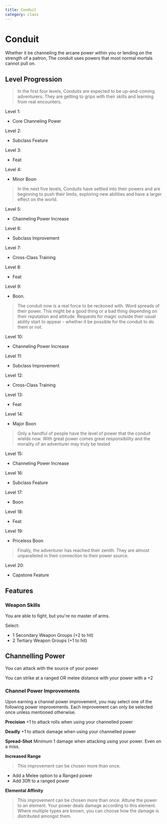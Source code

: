 ```yaml
---
title: Conduit 
category: class
---
```


# Conduit

Whether it be channeling the arcane power within you or lending on the strength of a patron, The conduit uses powers that most normal mortals cannot pull on.

## Level Progression

> In the first four levels, Conduits are expected to be up-and-coming adventurers. They are getting to grips with their skills and learning from real encounters.

Level 1:
- Core Channeling Power

Level 2:
- Subclass Feature

Level 3:
- Feat

Level 4:
- Minor Boon

> In the next five levels, Conduits have settled into their powers and are beginning to push their limits, exploring new abilities and have a larger effect on the world.

Level 5:
- Channeling Power Increase

Level 6:
- Subclass Improvement

Level 7:
- Cross-Class Training

Level 8:
- Feat

Level 9:
- Boon. 

> The conduit now is a real force to be reckoned with. Word spreads of their power. This might be a good thing or a bad thing depending on their reputation and attitude. Requests for magic outside their usual ability start to appear - whether it be possible for the conduit to do them or not.

Level 10:
- Channeling Power Increase

Level 11:
- Subclass Improvement

Level 12:
- Cross-Class Training

Level 13:
- Feat

Level 14:
- Major Boon

> Only a handful of people have the level of power that the conduit wields now. With great power comes great responsibility and the morality of an adventurer may truly be tested

Level 15:
- Channeling Power Increase

Level 16:
- Subclass Feature

Level 17:
- Boon

Level 18:
- Feat

Level 19:
- Priceless Boon

> Finally, the adventurer has reached their zenith. They are almost unparalleled in their connection to their power source.

Level 20:
- Capstone Feature

## Features

### Weapon Skills

You are able to fight, but you're no master of arms.

Select:
- 1 Secondary Weapon Groups (+2 to hit)
- 2 Tertiary Weapon Groups (+1 to hit)

## Channelling Power

You can attack with the source of your power 

You can strike at a ranged OR melee distance with your power with a +2

### Channel Power Improvements

Upon earning a channel power improvement, you may select one of the following power improvements. Each improvement can only be selected once unless mentioned otherwise.

**Precision**
+1 to attack rolls when using your channelled power

**Deadly**
+1 to attack damage when using your channelled power

**Spread-Shot**
Minimum 1 damage when attacking using your power. Even on a miss. 

**Increased Range**
>This improvement can be chosen more than once.
- Add a Melee option to a Ranged power
- Add 30ft to a ranged power 

**Elemental Affinity**
>This improvement can be chosen more than once.
Attune the power to an element. Your power deals damage according to this element.
Where multiple types are known, you can choose how the damage is distributed amongst them.

